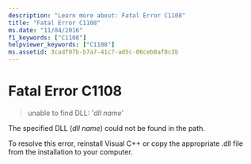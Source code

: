 ```yaml
---
description: "Learn more about: Fatal Error C1108"
title: "Fatal Error C1108"
ms.date: "11/04/2016"
f1_keywords: ["C1108"]
helpviewer_keywords: ["C1108"]
ms.assetid: 3cadf07b-b7a7-41c7-ad5c-06ceb8af8c3b
---
```

# Fatal Error C1108

> unable to find DLL: '*dll name*'

The specified DLL (*dll name*) could not be found in the path.

To resolve this error, reinstall Visual C++ or copy the appropriate .dll file from the installation to your computer.
